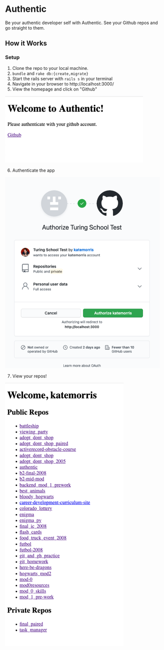 # Authentic
Be your authentic developer self with Authentic. See your Github repos and go straight to them.

## How it Works

### Setup

1. Clone the repo to your local machine.
2. `bundle` and `rake db:{create,migrate}`
3. Start the rails server with `rails s` in your terminal
4. Navigate in your browser to http://localhost:3000/
5. View the homepage and click on "Github"

![authentic homepage](https://raw.githubusercontent.com/katemorris/authentic/main/app/assets/images/welcome.png "Authentic Home")

6. Authenticate the app

![authentic homepage](https://raw.githubusercontent.com/katemorris/authentic/main/app/assets/images/auth.png "Authenticate")

7. View your repos!

![user repositories](https://raw.githubusercontent.com/katemorris/authentic/main/app/assets/images/repos.png "user specific repositories")

